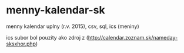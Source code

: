 # menny-kalendar-sk
menny kalendar uplny (r.v. 2015), csv, sql, ics (meniny)

ics subor bol pouzity ako zdroj z (http://calendar.zoznam.sk/nameday-sksxhor.php)




